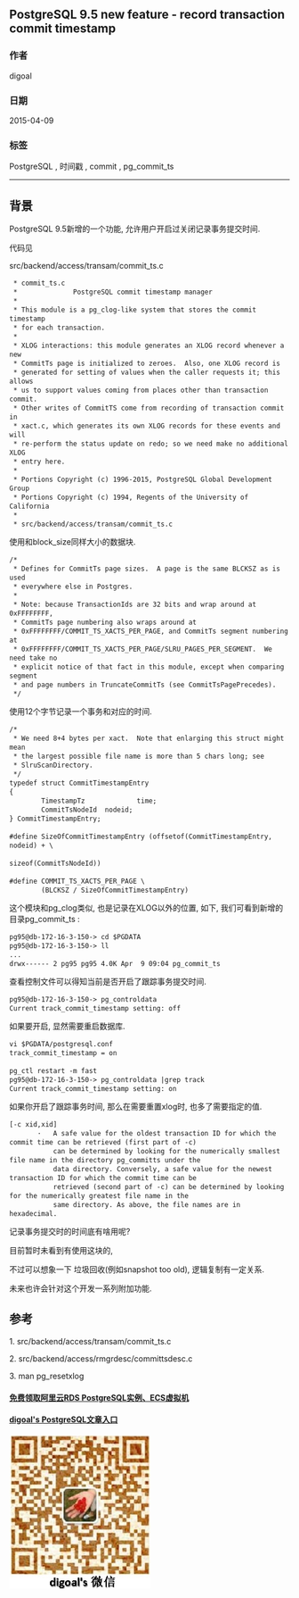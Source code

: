 ## PostgreSQL 9.5 new feature - record transaction commit timestamp  
                                                               
### 作者                                                               
digoal                                                               
                                                               
### 日期                                                               
2015-04-09                                                             
                                                               
### 标签                                                               
PostgreSQL , 时间戳 , commit , pg_commit_ts      
                                                               
----                                                               
                                                               
## 背景     
PostgreSQL 9.5新增的一个功能, 允许用户开启过关闭记录事务提交时间.  
  
代码见    
  
src/backend/access/transam/commit_ts.c  
  
```   
 * commit_ts.c  
 *              PostgreSQL commit timestamp manager  
 *  
 * This module is a pg_clog-like system that stores the commit timestamp  
 * for each transaction.  
 *  
 * XLOG interactions: this module generates an XLOG record whenever a new  
 * CommitTs page is initialized to zeroes.  Also, one XLOG record is  
 * generated for setting of values when the caller requests it; this allows  
 * us to support values coming from places other than transaction commit.  
 * Other writes of CommitTS come from recording of transaction commit in  
 * xact.c, which generates its own XLOG records for these events and will  
 * re-perform the status update on redo; so we need make no additional XLOG  
 * entry here.  
 *  
 * Portions Copyright (c) 1996-2015, PostgreSQL Global Development Group  
 * Portions Copyright (c) 1994, Regents of the University of California  
 *  
 * src/backend/access/transam/commit_ts.c  
```  
  
使用和block_size同样大小的数据块.  
  
```  
/*  
 * Defines for CommitTs page sizes.  A page is the same BLCKSZ as is used  
 * everywhere else in Postgres.  
 *  
 * Note: because TransactionIds are 32 bits and wrap around at 0xFFFFFFFF,  
 * CommitTs page numbering also wraps around at  
 * 0xFFFFFFFF/COMMIT_TS_XACTS_PER_PAGE, and CommitTs segment numbering at  
 * 0xFFFFFFFF/COMMIT_TS_XACTS_PER_PAGE/SLRU_PAGES_PER_SEGMENT.  We need take no  
 * explicit notice of that fact in this module, except when comparing segment  
 * and page numbers in TruncateCommitTs (see CommitTsPagePrecedes).  
 */  
```  
  
使用12个字节记录一个事务和对应的时间.  
  
```  
/*  
 * We need 8+4 bytes per xact.  Note that enlarging this struct might mean  
 * the largest possible file name is more than 5 chars long; see  
 * SlruScanDirectory.  
 */  
typedef struct CommitTimestampEntry  
{  
        TimestampTz             time;  
        CommitTsNodeId  nodeid;  
} CommitTimestampEntry;  
  
#define SizeOfCommitTimestampEntry (offsetof(CommitTimestampEntry, nodeid) + \  
                                                                        sizeof(CommitTsNodeId))  
  
#define COMMIT_TS_XACTS_PER_PAGE \  
        (BLCKSZ / SizeOfCommitTimestampEntry)  
```  
  
这个模块和pg_clog类似, 也是记录在XLOG以外的位置, 如下, 我们可看到新增的目录pg_commit_ts  :    
  
```  
pg95@db-172-16-3-150-> cd $PGDATA  
pg95@db-172-16-3-150-> ll  
...  
drwx------ 2 pg95 pg95 4.0K Apr  9 09:04 pg_commit_ts  
```  
  
查看控制文件可以得知当前是否开启了跟踪事务提交时间.  
  
```  
pg95@db-172-16-3-150-> pg_controldata   
Current track_commit_timestamp setting: off  
```  
  
如果要开启, 显然需要重启数据库.  
  
```  
vi $PGDATA/postgresql.conf  
track_commit_timestamp = on   
  
pg_ctl restart -m fast  
pg95@db-172-16-3-150-> pg_controldata |grep track  
Current track_commit_timestamp setting: on  
```  
  
如果你开启了跟踪事务时间, 那么在需要重置xlog时, 也多了需要指定的值.  
  
```  
[-c xid,xid]  
       ·   A safe value for the oldest transaction ID for which the commit time can be retrieved (first part of -c)  
           can be determined by looking for the numerically smallest file name in the directory pg_committs under the  
           data directory. Conversely, a safe value for the newest transaction ID for which the commit time can be  
           retrieved (second part of -c) can be determined by looking for the numerically greatest file name in the  
           same directory. As above, the file names are in hexadecimal.  
```  
  
记录事务提交时的时间底有啥用呢?   
  
目前暂时未看到有使用这块的,   
  
不过可以想象一下 垃圾回收(例如snapshot too old), 逻辑复制有一定关系.  
  
未来也许会针对这个开发一系列附加功能.  
  
## 参考  
1\. src/backend/access/transam/commit_ts.c  
  
2\. src/backend/access/rmgrdesc/committsdesc.c  
  
3\. man pg_resetxlog  
  
  
  
  
  
  
  
  
  
  
  
  
  
#### [免费领取阿里云RDS PostgreSQL实例、ECS虚拟机](https://free.aliyun.com/ "57258f76c37864c6e6d23383d05714ea")
  
  
#### [digoal's PostgreSQL文章入口](https://github.com/digoal/blog/blob/master/README.md "22709685feb7cab07d30f30387f0a9ae")
  
  
![digoal's weixin](../pic/digoal_weixin.jpg "f7ad92eeba24523fd47a6e1a0e691b59")
  
  
  
  
  
  
  
